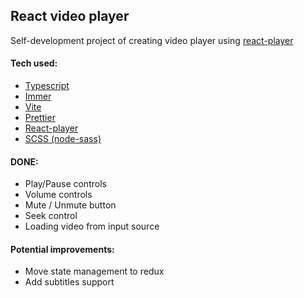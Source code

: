 ## React video player

Self-development project of creating video player using
[react-player](https://github.com/cookpete/react-player)

#### Tech used: 

- [Typescript](https://www.typescriptlang.org/)  
- [Immer](https://github.com/immerjs/immer)
- [Vite](https://vitejs.dev/)
- [Prettier](https://prettier.io/)
- [React-player](https://github.com/cookpete/react-player)
- [SCSS (node-sass)](https://www.npmjs.com/package/node-sass)

#### DONE: 

- Play/Pause controls
- Volume controls
- Mute / Unmute button
- Seek control
- Loading video from input source

#### Potential improvements:

- Move state management to redux
- Add subtitles support

